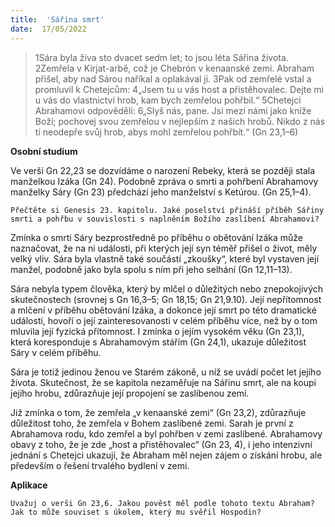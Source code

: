```yaml
---
title:  'Sářina smrt'
date:  17/05/2022
---
```


> <p></p>
> 1Sára byla živa sto dvacet sedm let; to jsou léta Sářina života. 2Zemřela v Kirjat-arbě, což je Chebrón v kenaanské zemi. Abraham přišel, aby nad Sárou naříkal a oplakával ji. 3Pak od zemřelé vstal a promluvil k Chetejcům: 4„Jsem tu u vás host a přistěhovalec. Dejte mi u vás do vlastnictví hrob, kam bych zemřelou pohřbil.“ 5Chetejci Abrahamovi odpověděli: 6„Slyš nás, pane. Jsi mezi námi jako kníže Boží; pochovej svou zemřelou v nejlepším z našich hrobů. Nikdo z nás ti neodepře svůj hrob, abys mohl zemřelou pohřbít.“ (Gn 23,1–6)

**Osobní studium**

Ve verši Gn 22,23 se dozvídáme o narození Rebeky, která se později stala manželkou Izáka (Gn 24). Podobně zpráva o smrti a pohřbení Abrahamovy manželky Sáry (Gn 23) předchází jeho manželství s Ketúrou. (Gn 25,1–4).

`Přečtěte si Genesis 23. kapitolu. Jaké poselství přináší příběh Sářiny smrti a pohřbu v souvislosti s naplněním Božího zaslíbení Abrahamovi?`

Zmínka o smrti Sáry bezprostředně po příběhu o obětování Izáka může naznačovat, že na ni události, při kterých její syn téměř přišel o život, měly velký vliv. Sára byla vlastně také součástí „zkoušky“, které byl vystaven její manžel, podobně jako byla spolu s ním při jeho selhání (Gn 12,11–13).

Sára nebyla typem člověka, který by mlčel o důležitých nebo znepokojivých skutečnostech (srovnej s Gn 16,3–5; Gn 18,15; Gn 21,9.10). Její nepřítomnost a mlčení v příběhu obětování Izáka, a dokonce její smrt po této dramatické události, hovoří o její zainteresovanosti v celém příběhu více, než by o tom mluvila její fyzická přítomnost. I zmínka o jejím vysokém věku (Gn 23,1), která koresponduje s Abrahamovým stářím (Gn 24,1), ukazuje důležitost Sáry v celém příběhu.

Sára je totiž jedinou ženou ve Starém zákoně, u níž se uvádí počet let jejího života. Skutečnost, že se kapitola nezaměřuje na Sářinu smrt, ale na koupi jejího hrobu, zdůrazňuje její propojení se zaslíbenou zemí.

Již zmínka o tom, že zemřela „v kenaanské zemi“ (Gn 23,2), zdůrazňuje důležitost toho, že zemřela v Bohem zaslíbené zemi. Sarah je první z Abrahamova rodu, kdo zemřel a byl pohřben v zemi zaslíbené. Abrahamovy obavy z toho, že je zde „host a přistěhovalec“ (Gn 23, 4), i jeho intenzivní jednání s Chetejci ukazují, že Abraham měl nejen zájem o získání hrobu, ale především o řešení trvalého bydlení v zemi.

**Aplikace**

`Uvažuj o verši Gn 23,6. Jakou pověst měl podle tohoto textu Abraham? Jak to může souviset s úkolem, který mu svěřil Hospodin?`